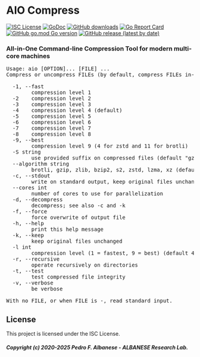 # AIO Compress
[![ISC License](http://img.shields.io/badge/license-ISC-blue.svg)](https://github.com/pedroalbanese/aio/blob/master/LICENSE.md) 
[![GoDoc](https://godoc.org/github.com/pedroalbanese/aio?status.png)](http://godoc.org/github.com/pedroalbanese/aio)
[![GitHub downloads](https://img.shields.io/github/downloads/pedroalbanese/aio/total.svg?logo=github&logoColor=white)](https://github.com/pedroalbanese/aio/releases)
[![Go Report Card](https://goreportcard.com/badge/github.com/pedroalbanese/aio)](https://goreportcard.com/report/github.com/pedroalbanese/aio)
[![GitHub go.mod Go version](https://img.shields.io/github/go-mod/go-version/pedroalbanese/aio)](https://golang.org)
[![GitHub release (latest by date)](https://img.shields.io/github/v/release/pedroalbanese/aio)](https://github.com/pedroalbanese/aio/releases)
### All-in-One Command-line Compression Tool for modern multi-core machines 
<pre>Usage: aio [OPTION]... [FILE] ...
Compress or uncompress FILEs (by default, compress FILEs in-place).

  -1, --fast
        compression level 1
  -2    compression level 2
  -3    compression level 3
  -4    compression level 4 (default)
  -5    compression level 5
  -6    compression level 6
  -7    compression level 7
  -8    compression level 8
  -9, --best
        compression level 9 (4 for zstd and 11 for brotli)
  -S string
        use provided suffix on compressed files (default "gz")
  --algorithm string
        brotli, gzip, zlib, bzip2, s2, zstd, lzma, xz (default "gzip")
  -c, --stdout
        write on standard output, keep original files unchanged
  --cores int
        number of cores to use for parallelization
  -d, --decompress
        decompress; see also -c and -k
  -f, --force
        force overwrite of output file
  -h, --help
        print this help message
  -k, --keep
        keep original files unchanged
  -l int
        compression level (1 = fastest, 9 = best) (default 4)
  -r, --recursive
        operate recursively on directories
  -t, --test
        test compressed file integrity
  -v, --verbose
        be verbose

With no FILE, or when FILE is -, read standard input.</pre>

## License

This project is licensed under the ISC License.

##### Copyright (c) 2020-2025 Pedro F. Albanese - ALBANESE Research Lab.
